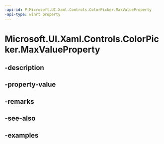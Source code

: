 ```yaml
---
-api-id: P:Microsoft.UI.Xaml.Controls.ColorPicker.MaxValueProperty
-api-type: winrt property
---
```


<!-- Property syntax.
public DependencyProperty MaxValueProperty { get; }
-->

# Microsoft.UI.Xaml.Controls.ColorPicker.MaxValueProperty

## -description

## -property-value

## -remarks

## -see-also

## -examples

